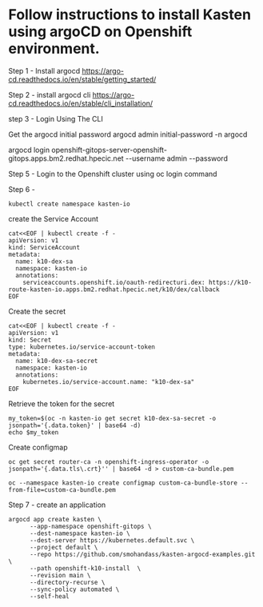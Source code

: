
# Follow instructions to install Kasten using argoCD on Openshift environment.

Step 1 - Install argocd
https://argo-cd.readthedocs.io/en/stable/getting_started/

Step 2 - install argocd cli
https://argo-cd.readthedocs.io/en/stable/cli_installation/

step 3 - Login Using The CLI

Get the argocd initial password 
argocd admin initial-password -n argocd

argocd login openshift-gitops-server-openshift-gitops.apps.bm2.redhat.hpecic.net --username admin --password <password>

Step 5 - Login to the Openshift cluster using oc login command

Step 6 - 

```
kubectl create namespace kasten-io
```

create the Service Account


```
cat<<EOF | kubectl create -f -
apiVersion: v1
kind: ServiceAccount
metadata:
  name: k10-dex-sa
  namespace: kasten-io
  annotations:
    serviceaccounts.openshift.io/oauth-redirecturi.dex: https://k10-route-kasten-io.apps.bm2.redhat.hpecic.net/k10/dex/callback
EOF
```

Create the secret 

```
cat<<EOF | kubectl create -f -
apiVersion: v1
kind: Secret
type: kubernetes.io/service-account-token
metadata:
  name: k10-dex-sa-secret
  namespace: kasten-io
  annotations:
    kubernetes.io/service-account.name: "k10-dex-sa"
EOF
```

Retrieve the token for the secret

```
my_token=$(oc -n kasten-io get secret k10-dex-sa-secret -o jsonpath='{.data.token}' | base64 -d)
echo $my_token
```

Create configmap

```
oc get secret router-ca -n openshift-ingress-operator -o jsonpath='{.data.tls\.crt}'' | base64 -d > custom-ca-bundle.pem

oc --namespace kasten-io create configmap custom-ca-bundle-store --from-file=custom-ca-bundle.pem
```

Step 7 - create an application

```
argocd app create kasten \
      --app-namespace openshift-gitops \
      --dest-namespace kasten-io \
      --dest-server https://kubernetes.default.svc \
      --project default \
      --repo https://github.com/smohandass/kasten-argocd-examples.git \
      --path openshift-k10-install  \
      --revision main \
      --directory-recurse \
      --sync-policy automated \
      --self-heal
```

